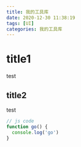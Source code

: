 ```yaml
---
title: 我的工具库
date: 2020-12-30 11:38:19
tags: [UI]
categories: 我的工具库
---
```


# title1

test

## title2

test

```js
// js code
function go() {
  console.log('go')
}
```
